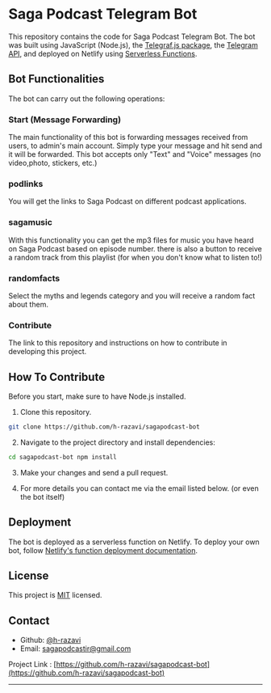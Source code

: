 # Saga Podcast Telegram Bot

This repository contains the code for Saga Podcast Telegram Bot.
The bot was built using JavaScript (Node.js), the [Telegraf.js package](https://telegraf.js.org/), the [Telegram API](https://core.telegram.org/bots), and deployed on Netlify using [Serverless Functions](https://www.netlify.com/products/functions/).

## Bot Functionalities 

The bot can carry out the following operations:

### Start (Message Forwarding)
The main functionality of this bot is forwarding messages received from users,  to admin's main account. Simply type your message and hit send and it will be forwarded.
This bot accepts only "Text" and "Voice" messages (no video,photo, stickers, etc.)

### podlinks
You will get the links to Saga Podcast on different podcast applications.

### sagamusic
With this functionality you can get the mp3 files for music you have heard on Saga Podcast based on episode number. there is also a button to receive a random track from this playlist (for when you don't know what to listen to!)

### randomfacts
Select the myths and legends category and you will receive a random fact about them.

### Contribute
The link to this repository and instructions on how to contribute in developing this project.

## How To Contribute

Before you start, make sure to have Node.js installed.

1. Clone this repository.
```sh
git clone https://github.com/h-razavi/sagapodcast-bot
```
2. Navigate to the project directory and install dependencies:

```sh
cd sagapodcast-bot npm install
```

3. Make your changes and send a pull request.

4. For more details you can contact me via the email listed below. (or even the bot itself)


## Deployment

The bot is deployed as a serverless function on Netlify. To deploy your own bot, follow [Netlify's function deployment documentation](https://docs.netlify.com/functions/build-with-javascript/).


## License

This project is [MIT](https://choosealicense.com/licenses/mit/) licensed.

## Contact

- Github: [@h-razavi](https://github.com/h-razavi)
- Email: sagapodcastir@gmail.com

Project Link : [https://github.com/h-razavi/sagapodcast-bot](https://github.com/h-razavi/sagapodcast-bot)
  
---